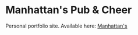 # Manhattan's Pub & Cheer

Personal portfolio site. Available here: [Manhattan's](https://grantballmer.github.io/manhattans)
